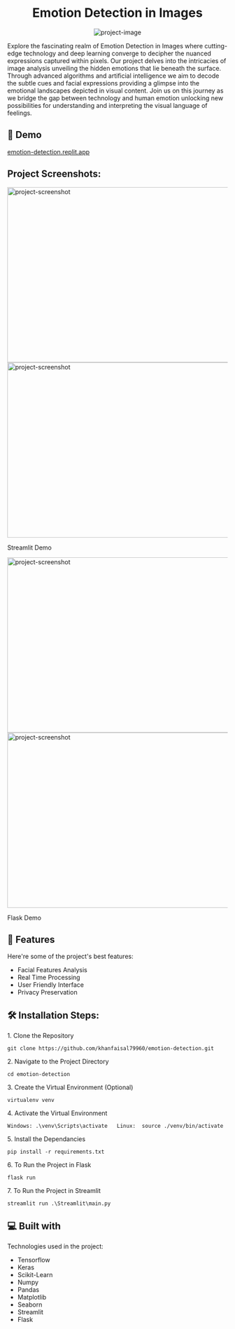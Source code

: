 <h1 align="center" id="title">Emotion Detection in Images</h1>

<p align="center"><img src="https://socialify.git.ci/khanfaisal79960/emotion-detection/image?description=1&amp;descriptionEditable=Unveiling%20Emotions%20Through%20Image%20Analysis&amp;language=1&amp;name=1&amp;owner=1&amp;pattern=Circuit%20Board&amp;theme=Light" alt="project-image"></p>

<p id="description">Explore the fascinating realm of Emotion Detection in Images where cutting-edge technology and deep learning converge to decipher the nuanced expressions captured within pixels. Our project delves into the intricacies of image analysis unveiling the hidden emotions that lie beneath the surface. Through advanced algorithms and artificial intelligence we aim to decode the subtle cues and facial expressions providing a glimpse into the emotional landscapes depicted in visual content. Join us on this journey as we bridge the gap between technology and human emotion unlocking new possibilities for understanding and interpreting the visual language of feelings.</p>

<h2>🚀 Demo</h2>

[emotion-detection.replit.app](emotion-detection.replit.app)

<h2>Project Screenshots:</h2>

<img src="https://i.ibb.co/M8tBHGx/Screenshot-2024-03-09-153901.png" alt="project-screenshot" width="640" height="400/">

<img src="https://i.ibb.co/8bD6wCd/Screenshot-2024-03-09-153919.png" alt="project-screenshot" width="640" height="400/">
<p>Streamlit Demo</p>

<img src="https://i.ibb.co/zG9DxSZ/Screenshot-2024-03-09-154734.png" alt="project-screenshot" width="640" height="400/">

<img src="https://i.ibb.co/HDTYNpQ/Screenshot-2024-03-09-154802.png" alt="project-screenshot" width="640" height="400/">
<p>Flask Demo</p>
  
  
<h2>🧐 Features</h2>

Here're some of the project's best features:

*   Facial Features Analysis
*   Real Time Processing
*   User Friendly Interface
*   Privacy Preservation

<h2>🛠️ Installation Steps:</h2>

<p>1. Clone the Repository</p>

```
git clone https://github.com/khanfaisal79960/emotion-detection.git
```

<p>2. Navigate to the Project Directory</p>

```
cd emotion-detection
```

<p>3. Create the Virtual Environment (Optional)</p>

```
virtualenv venv
```

<p>4. Activate the Virtual Environment</p>

```
Windows: .\venv\Scripts\activate   Linux:  source ./venv/bin/activate
```

<p>5. Install the Dependancies</p>

```
pip install -r requirements.txt
```

<p>6. To Run the Project in Flask</p>

```
flask run
```

<p>7. To Run the Project in Streamlit</p>

```
streamlit run .\Streamlit\main.py
```

  
  
<h2>💻 Built with</h2>

Technologies used in the project:

*   Tensorflow
*   Keras
*   Scikit-Learn
*   Numpy
*   Pandas
*   Matplotlib
*   Seaborn
*   Streamlit
*   Flask

